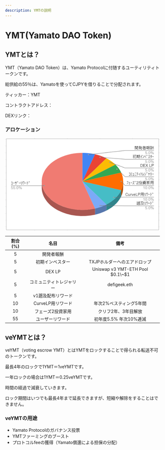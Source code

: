 ```yaml
---
description: YMTの説明
---
```


# YMT(Yamato DAO Token)

## YMTとは？

YMT（Yamato DAO Token）は、Yamato Protocolに付随するユーティリティトークンです。

総供給の55％は、Yamatoを使ってCJPYを借りることで分配されます。



ティッカー：YMT

コントラクトアドレス：

DEXリンク：

### アロケーション

![](<../.gitbook/assets/image (3).png>)

| 割合(%) |      名目      |                備考                |
| :---: | :----------: | :------------------------------: |
|   5   |     開発者報酬    |                                  |
|   5   |   初期インベスター   |         TXJPホルダーへのエアドロップ         |
|   5   |    DEX LP    | Uniswap v3 YMT-ETH Pool $0.1\~$1 |
|   5   | コミュニティトレジャリー |           defigeek.eth           |
|   5   |  v1遡及配布リワード  |                                  |
|   10  | CurveLP用リワード |           年次2%ベスティング5年間          |
|   10  |   フェーズ2投資家用  |            クリフ2年、3年目解放           |
|   55  |   ユーザーリワード   |          初年度5.5% 年次10%逓減         |

## veYMTとは？

veYMT（voting escrow YMT）とはYMTをロックすることで得られる転送不可のトークンです。

最長4年のロックで1YMT＝1veYMTです。

一年ロックの場合は1YMT＝0.25veYMTです。

時間の経過で減衰していきます。

ロック期間はいつでも最長4年まで延長できますが、短縮や解除をすることはできません。

### veYMTの用途

* Yamato Protocolのガバナンス投票
* YMTファーミングのブースト
* プロトコルfeeの獲得（Yamato償還による担保の分配）
